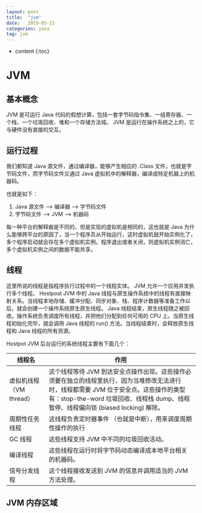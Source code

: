 ```yaml
---
layout: post
title:  "jvm"
date:   2019-05-11
categories: java
tag: jvm
---
```


* content
{:toc}


# JVM  #

## 基本概念 ##

JVM 是可运行 Java 代码的假想计算，包括一套字节码指令集、一组寄存器、一个栈、一个垃圾回收、堆和一个存储方法域。 JVM 是运行在操作系统之上的，它与硬件没有直接的交互。

## 运行过程 ##

我们都知道 Java 源文件，通过编译器，能够产生相应的 .Class 文件，也就是字节码文件，而字节码文件又通过 Java 虚拟机中的解释器，编译成特定机器上的机器码。

也就是如下：

1. Java 源文件 --> 编译器 --> 字节码文件
2. 字节码文件 --> JVM --> 机器码

每一种平台的解释器是不同的，但是实现的虚拟机是相同的，这也就是 Java 为什么能够跨平台的原因了，当一个程序员从开始运行，这时虚拟机就开始实例化了，多个程序启动就会存在多个虚拟机实例。程序退出或者关闭，则虚拟机实例消亡，多个虚拟机实例之间的数据不能共享。

## 线程 ##

这里所说的线程是指程序执行过程中的一个线程实体。 JVM 允许一个应用并发执行多个线程。 Hostpost JVM 中的 Java 线程与原生操作系统中的线程有直接映射关系。当线程本地存储、缓冲分配、同步对象、栈、程序计数器等准备工作以后，就会创建一个操作系统原生原生线程。 Java 线程结束，原生线程随之被回收。操作系统负责调度所有线程，并把他们分配到任何可用的 CPU 上。当原生线程初始化完毕，就会调用 Java 线程的 run() 方法。当线程结束时，会释放原生线程和 Java 线程的所有资源。

Hostpot JVM 后台运行的系统线程主要有下面几个：

线程名|作用
---|---
虚拟机线程 （VM thread）| 这个线程等待 JVM 到达安全点操作出现。这些操作必须要在独立的线程里执行，因为当堆修改无法进行时，线程都需要 JVM 位于安全点。这些操作的类型有：stop-the-word 垃圾回收、线程栈 dump、线程暂停、线程偏向锁 (biased locking) 解除。
周期性任务线程 | 这线程负责定时器事件 （也就是中断），用来调度周期性操作的执行
GC 线程 | 这些线程支持 JVM 中不同的垃圾回收活动。
编译线程 | 这些线程在运行时将字节码动态编译成本地平台相关的机器码。
信号分发线程 | 这个线程接收发送到 JVM 的信息并调用适当的 JVM 方法处理。

## JVM 内存区域 ##


